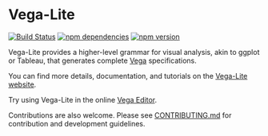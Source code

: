 # Vega-Lite

[![Build Status](https://travis-ci.org/vega/vega-lite.svg)](https://travis-ci.org/vega/vega-lite)
[![npm dependencies](https://david-dm.org/vega/vega-lite.svg)](https://www.npmjs.com/package/vega-lite)
[![npm version](https://img.shields.io/npm/v/vega-lite.svg)](https://www.npmjs.com/package/vega-lite)

Vega-Lite provides a higher-level grammar for visual analysis, akin to ggplot or Tableau, that generates complete [Vega](https://vega.github.io/) specifications.

You can find more details, documentation, and tutorials on the [Vega-Lite website](https://vega.github.io/vega-lite/).

Try using Vega-Lite in the online [Vega Editor](http://vega.github.io/vega-editor/?mode=vega-lite).

Contributions are also welcome. Please see [CONTRIBUTING.md](CONTRIBUTING.md) for contribution and development guidelines.
